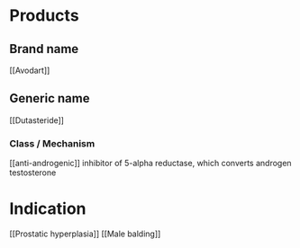 # Products

## Brand name
[[Avodart]]


## Generic name
[[Dutasteride]]


### Class / Mechanism
[[anti-androgenic]]
inhibitor of 5-alpha reductase, which converts androgen testosterone

# Indication
[[Prostatic hyperplasia]]
[[Male balding]]